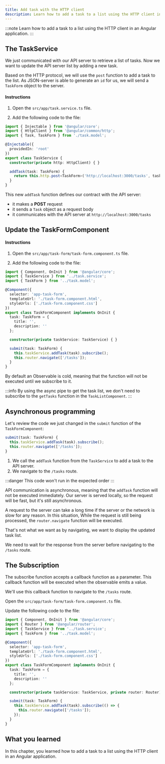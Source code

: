 ```yaml
---
title: Add task with the HTTP client
description: Learn how to add a task to a list using the HTTP client in an Angular application.
---
```


:::note
Learn how to add a task to a list using the HTTP client in an Angular application.
:::

## The TaskService

We just communicated with our API server to retrieve a list of tasks.
Now we want to update the API server list by adding a new task.

Based on the HTTP protocol, we will use the `post` function to add a task to the list.
As JSON-server is able to generate an `id` for us, we will send a `TaskForm` object to the server.

#### Instructions

1. Open the `src/app/task.service.ts` file.

2. Add the following code to the file:

```typescript
import { Injectable } from '@angular/core';
import { HttpClient } from '@angular/common/http';
import { Task, TaskForm } from './task.model';

@Injectable({
  providedIn: 'root'
})
export class TaskService {
  constructor(private http: HttpClient) { }

  addTask(task: TaskForm) {
    return this.http.post<TaskForm>('http://localhost:3000/tasks', task);
  }
}
```

This new `addTask` function defines our contract with the API server:

- it makes a **POST** request
- it sends a `Task` object as a request body
- it communicates with the API server at `http://localhost:3000/tasks`

## Update the TaskFormComponent

#### Instructions

1. Open the `src/app/task-form/task-form.component.ts` file.

2. Add the following code to the file:

```typescript
import { Component, OnInit } from '@angular/core';
import { TaskService } from '../task.service';
import { TaskForm } from '../task.model';

@Component({
  selector: 'app-task-form',
  templateUrl: './task-form.component.html',
  styleUrls: ['./task-form.component.css']
})
export class TaskFormComponent implements OnInit {
  task: TaskForm = {
    title: '',
    description: ''
  };

  constructor(private taskService: TaskService) { }

  submit(task: TaskForm) {
    this.taskService.addTask(task).subscribe();
    this.router.navigate(['/tasks']);
  }
}
```

By default an Observable is cold, meaning that the function will not be executed until we subscribe to it.


:::info
By using the async pipe to get the task list, we don't need to subscribe to the `getTasks` function in the `TaskListComponent`.
:::


## Asynchronous programming

Let's review the code we just changed in the `submit` function of the `TaskFormComponent`:

```typescript
submit(task: TaskForm) {
  this.taskService.addTask(task).subscribe();
  this.router.navigate(['/tasks']);
}
```

1. We call the `addTask` function from the `TaskService` to add a task to the API server.
2. We navigate to the `/tasks` route.

:::danger
This code won't run in the expected order
:::

API communication is asynchronous, meaning that the `addTask` function will not be executed immediately.
Our server is served locally, so the request will be fast, but it's still asynchronous.

A request to the server can take a long time if the server or the network is slow for any reason.
In this situation, While the request is still being processed, the `router.navigate` function will be executed.

That's not what we want as by navigating, we want to display the updated task list.

We need to wait for the response from the server before navigating to the `/tasks` route.

## The Subscription

The subscribe function accepts a callback function as a parameter.
This callback function will be executed when the observable emits a value.

We'll use this callback function to navigate to the `/tasks` route.

Open the `src/app/task-form/task-form.component.ts` file.

Update the following code to the file:

```typescript ins={"Update the submit function": 10-13}
import { Component, OnInit } from '@angular/core';
import { Router } from '@angular/router';
import { TaskService } from '../task.service';
import { TaskForm } from '../task.model';

@Component({
  selector: 'app-task-form',
  templateUrl: './task-form.component.html',
  styleUrls: ['./task-form.component.css']
})
export class TaskFormComponent implements OnInit {
  task: TaskForm = {
    title: '',
    description: ''
  };

  constructor(private taskService: TaskService, private router: Router) { }

  submit(task: TaskForm) {
    this.taskService.addTask(task).subscribe(() => {
      this.router.navigate(['/tasks']);
    });
  }
}
```

## What you learned

In this chapter, you learned how to add a task to a list using the HTTP client in an Angular application.

